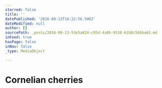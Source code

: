 ```yaml
---
starred: false
title: ''
datePublished: '2016-08-13T18:22:56.506Z'
dateModified: null
author: []
sourcePath: _posts/2016-08-13-53e5a824-c95d-4a86-9538-61b8c56bba63.md
inFeed: true
hasPage: false
inNav: false
_type: MediaObject

---
```

# Cornelian cherries